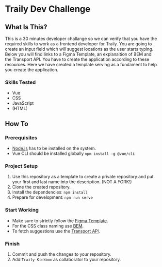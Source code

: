 # Traily Dev Challenge

## What Is This?
This is a 30 minutes developer challange so we can verify that you have the required skills to work as a frontend developer for Traily. You are going to create an input field which will suggest locations as the user starts typing. Below you will find links to a Figma Template, an explanaition of BEM and the Transport API. You have to create the application according to these resources. Here we have created a template serving as a fundament to help you create the application.

### Skills Tested
- Vue
- CSS
- JavaScript
- (HTML)

## How To
### Prerequisites
* [Node.js](https://nodejs.org/en/) has to be installed on the system.
* Vue CLI should be installed globally `npm install -g @vue/cli`

### Project Setup
1. Use this repository as a template to create a private repository and put your first and last name into the description. (NOT A FORK!)
2. Clone the created repository.
2. Install the dependencies: `npm install`
4. Prepare for development: `npm run serve`

### Start Working
- Make sure to strictly follow the [Figma Template](https://www.figma.com/file/gZKinnendF1Js5w0lAEFI6?node-id=1%3A2980&viewport=-1027%2C269%2C0.6635387539863586).
- For the CSS class naming use [BEM](http://getbem.com/).
- To fetch suggestions use the [Transport API](https://transport.opendata.ch/).

### Finish
1. Commit and push the changes to your repository.
2. Add `Traily-Kickbox` as collaborator to your repository.
